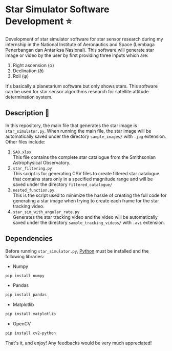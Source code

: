 # Star Simulator Software Development :star:
Development of star simulator software for star sensor research during my internship in the National Institute of Aeronautics and Space (Lembaga Penerbangan dan Antariksa Nasional). This software will generate star image or video by the user by first providing three inputs which are:
1. Right ascension (α)
2. Declination (δ)
3. Roll (ψ)

It's basically a planetarium software but only shows stars. This software can be used for star sensor algorithms research for satellite attitude determination system.

## Description :blue_book:
In this repository, the main file that generates the star image is ```star_simulator.py```. When running the main file, the star image will be automatically saved under the directory ```sample_images/``` with ```.jpg``` extension. Other files include:
1. ```SAO.xlsx```
<br>This file contains the complete star catalogue from the Smithsonian Astrophysical Observatory.
2. ```star_filtering.py```
<br>This script is for generating CSV files to create filtered star catalogue that contains stars only in a specified magnitude range and will be saved under the directory ```filtered_catalogue/```
3. ```nested_function.py```
<br>This is the script used to minimize the hassle of creating the full code for generating a star image when trying to create each frame for the star tracking video.
4. ```star_sim_with_angular_rate.py```
<br>Generates the star tracking video and the video will be automatically saved under the directory ```sample_tracking_videos/``` with ```.avi``` extension.

## Dependencies
Before running ```star_simulator.py```, [Python](https://www.python.org/downloads/) must be installed and the following libraries:
* Numpy
```bash
pip install numpy
```
* Pandas
```bash
pip install pandas
```
* Matplotlib
```bash
pip install matplotlib
```
* OpenCV
```bash
pip install cv2-python
```

That's it, and enjoy! Any feedbacks would be very much appreciated!

